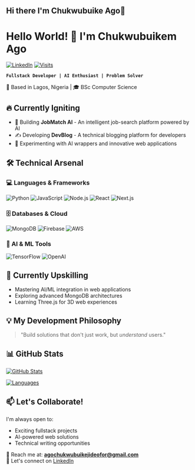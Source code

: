 ## Hi there I'm Chukwubuike Ago👋


# Hello World! 👋 I'm Chukwubuikem Ago

[![LinkedIn](https://img.shields.io/badge/Connect-%20Chukwubuikem%20Ago-0077B5?style=flat&logo=linkedin)](www.linkedin.com/in/ago-chukwubuikem-aa84a1305)
[![Visits](https://komarev.com/ghpvc/?username=yourusername&label=Profile%20Views&color=0e75b6&style=flat)](https://github.com/buikeDev)

**`Fullstack Developer | AI Enthusiast | Problem Solver`**

📍 Based in Lagos, Nigeria | 🎓 BSc Computer Science

## 🔥 Currently Igniting

- 🚀 Building **JobMatch AI** - An intelligent job-search platform powered by AI
- ✍️ Developing **DevBlog** - A technical blogging platform for developers
- 🤖 Experimenting with AI wrappers and innovative web applications

## 🛠️ Technical Arsenal

### 💻 Languages & Frameworks
![Python](https://img.shields.io/badge/-Python-3776AB?logo=python&logoColor=white)
![JavaScript](https://img.shields.io/badge/-JavaScript-F7DF1E?logo=javascript&logoColor=black)
![Node.js](https://img.shields.io/badge/-Node.js-339933?logo=node.js&logoColor=white)
![React](https://img.shields.io/badge/-React-61DAFB?logo=react&logoColor=black)
![Next.js](https://img.shields.io/badge/-Next.js-000000?style=flat&logo=next.js&logoColor=white)

### 🗄️ Databases & Cloud
![MongoDB](https://img.shields.io/badge/-MongoDB-47A248?logo=mongodb&logoColor=white)
![Firebase](https://img.shields.io/badge/-Firebase-FFCA28?logo=firebase&logoColor=black)
![AWS](https://img.shields.io/badge/-AWS-232F3E?logo=amazon-aws&logoColor=white)

### 🧠 AI & ML Tools
![TensorFlow](https://img.shields.io/badge/-TensorFlow-FF6F00?logo=tensorflow&logoColor=white)
![OpenAI](https://img.shields.io/badge/-OpenAI-412991?logo=openai&logoColor=white)

## 🌱 Currently Upskilling
- Mastering AI/ML integration in web applications
- Exploring advanced MongoDB architectures
- Learning Three.js for 3D web experiences

## 💡 My Development Philosophy
> "Build solutions that don't just work, but _understand_ users."

## 📊 GitHub Stats
[![GitHub Stats](https://github-readme-stats.vercel.app/api?username=buikeDev&show_icons=true&theme=radical)](https://github.com/buikeDev)

[![Languages](https://github-readme-stats.vercel.app/api/top-langs/?username=buikeDev&layout=compact&theme=radical)](https://github.com/buikeDev)

## 📫 Let's Collaborate!
I'm always open to:
- Exciting fullstack projects
- AI-powered web solutions
- Technical writing opportunities

📧 Reach me at: **agochukwubuikejideofor@gmail.com**  
💼 Let's connect on [LinkedIn](www.linkedin.com/in/ago-chukwubuikem-aa84a1305)

